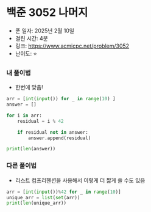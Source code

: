 # 백준 3052 나머지

- 푼 일자: 2025년 2월 10일
- 걸린 시간: 4분
- 링크: https://www.acmicpc.net/problem/3052
- 난이도: ⭐️

### 내 풀이법

- 한번에 맞춤!

```py
arr = [int(input()) for _ in range(10) ]
answer = []

for i in arr:
    residual = i % 42

    if residual not in answer:
        answer.append(residual)

print(len(answer))
```

### 다른 풀이법

- 리스트 컴프리헨션을 사용해서 이렇게 더 짧게 쓸 수도 있음

```py
arr = [int(input())%42 for _ in range(10)]
unique_arr = list(set(arr))
print(len(unique_arr))
```